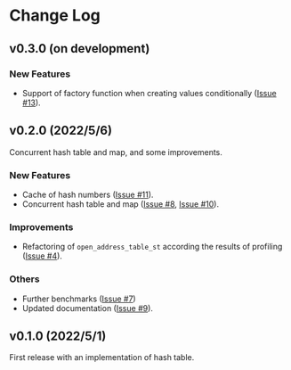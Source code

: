 # Change Log

## v0.3.0 (on development)

### New Features

- Support of factory function when creating values conditionally ([Issue #13](https://gitlab.com/MusicScience37/cpp-hash-tables/-/issues/13)).

## v0.2.0 (2022/5/6)

Concurrent hash table and map, and some improvements.

### New Features

- Cache of hash numbers ([Issue #11](https://gitlab.com/MusicScience37/cpp-hash-tables/-/issues/11)).
- Concurrent hash table and map ([Issue #8](https://gitlab.com/MusicScience37/cpp-hash-tables/-/issues/8), [Issue #10](https://gitlab.com/MusicScience37/cpp-hash-tables/-/issues/10)).

### Improvements

- Refactoring of `open_address_table_st` according the results of profiling ([Issue #4](https://gitlab.com/MusicScience37/cpp-hash-tables/-/issues/4)).

### Others

- Further benchmarks ([Issue #7](https://gitlab.com/MusicScience37/cpp-hash-tables/-/issues/7))
- Updated documentation ([Issue #9](https://gitlab.com/MusicScience37/cpp-hash-tables/-/issues/9)).

## v0.1.0 (2022/5/1)

First release with an implementation of hash table.
